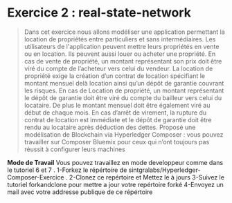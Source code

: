 
# Exercice 2 : real-state-network

>  Dans cet exercice nous allons modéliser une application permettant la location de propriétés entre particuliers et sans intermédiaires.
Les utilisateurs de l'application peuvent mettre leurs propriétés en vente ou en location. Ils peuvent aussi louer ou acheter une propriété.
En cas de vente de propriété, un montant représentant son prix doit être viré du compte de l’acheteur vers celui du vendeur.
La location de propriété exige la création d’un contrat de location spécifiant le montant mensuel delà location ainsi qu’un dépôt de garantie couvrant les risques.
En cas de Location de propriété, un montant représentant le dépôt de garantie doit être viré du compte du bailleur vers celui du locataire. De plus le montant mensuel doit être également viré au début de chaque mois.
En cas d’arrêt de virement, la rupture du contrat de location est immédiate et le dépôt de garantie doit être rendu au locataire après déduction des dettes.
Proposé une modélisation de Blockchain via Hyperledger Composer : vous pouvez travailler sur Composer Bluemix pour ceux qui n’ont toujours pas réussit à configurer leurs machines

**Mode de Travail**
Vous pouvez travaillez en mode developpeur comme dans le tutoriel 6 et 7 .
1-Forkez le répértoire de sintgralabs/Hyperledger-Composer-Exercice . 2-Clonez ce repértoire et Mettez le à jours
3-Suivez le tutoriel forkandclone pour mettre a jour votre repértoire forké
4-Envoyez un mail avec votre addresse publique de ce répértoire
